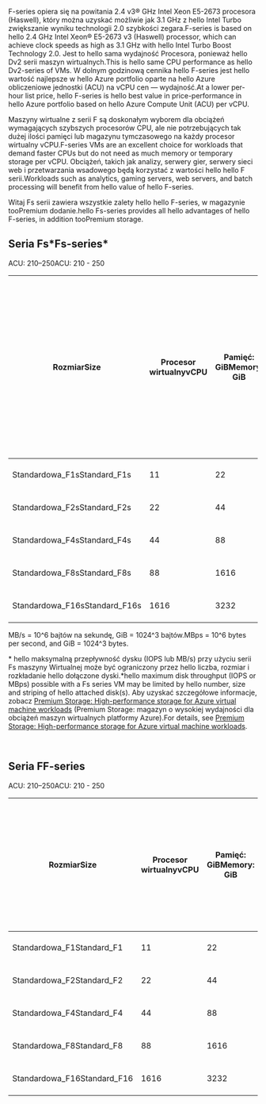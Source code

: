 <!-- F-series, Fs-series* -->

<span data-ttu-id="0c8d4-101">F-series opiera się na powitania 2.4 v3® GHz Intel Xeon E5-2673 procesora (Haswell), który można uzyskać możliwie jak 3.1 GHz z hello Intel Turbo zwiększanie wyniku technologii 2.0 szybkości zegara.</span><span class="sxs-lookup"><span data-stu-id="0c8d4-101">F-series is based on hello 2.4 GHz Intel Xeon® E5-2673 v3 (Haswell) processor, which can achieve clock speeds as high as 3.1 GHz with hello Intel Turbo Boost Technology 2.0.</span></span> <span data-ttu-id="0c8d4-102">Jest to hello sama wydajność Procesora, ponieważ hello Dv2 serii maszyn wirtualnych.</span><span class="sxs-lookup"><span data-stu-id="0c8d4-102">This is hello same CPU performance as hello Dv2-series of VMs.</span></span>  <span data-ttu-id="0c8d4-103">W dolnym godzinową cennika hello F-series jest hello wartość najlepsze w hello Azure portfolio oparte na hello Azure obliczeniowe jednostki (ACU) na vCPU cen — wydajność.</span><span class="sxs-lookup"><span data-stu-id="0c8d4-103">At a lower per-hour list price, hello F-series is hello best value in price-performance in hello Azure portfolio based on hello Azure Compute Unit (ACU) per vCPU.</span></span> 

<span data-ttu-id="0c8d4-104">Maszyny wirtualne z serii F są doskonałym wyborem dla obciążeń wymagających szybszych procesorów CPU, ale nie potrzebujących tak dużej ilości pamięci lub magazynu tymczasowego na każdy procesor wirtualny vCPU.</span><span class="sxs-lookup"><span data-stu-id="0c8d4-104">F-series VMs are an excellent choice for workloads that demand faster CPUs but do not need as much memory or temporary storage per vCPU.</span></span>  <span data-ttu-id="0c8d4-105">Obciążeń, takich jak analizy, serwery gier, serwery sieci web i przetwarzania wsadowego będą korzystać z wartości hello hello F serii.</span><span class="sxs-lookup"><span data-stu-id="0c8d4-105">Workloads such as analytics, gaming servers, web servers, and batch processing will benefit from hello value of hello F-series.</span></span>

<span data-ttu-id="0c8d4-106">Witaj Fs serii zawiera wszystkie zalety hello hello F-series, w magazynie tooPremium dodanie.</span><span class="sxs-lookup"><span data-stu-id="0c8d4-106">hello Fs-series provides all hello advantages of hello F-series, in addition tooPremium storage.</span></span>

## <a name="fs-series"></a><span data-ttu-id="0c8d4-107">Seria Fs*</span><span class="sxs-lookup"><span data-stu-id="0c8d4-107">Fs-series*</span></span>

<span data-ttu-id="0c8d4-108">ACU: 210–250</span><span class="sxs-lookup"><span data-stu-id="0c8d4-108">ACU: 210 - 250</span></span>

| <span data-ttu-id="0c8d4-109">Rozmiar</span><span class="sxs-lookup"><span data-stu-id="0c8d4-109">Size</span></span> | <span data-ttu-id="0c8d4-110">Procesor wirtualny</span><span class="sxs-lookup"><span data-stu-id="0c8d4-110">vCPU</span></span> | <span data-ttu-id="0c8d4-111">Pamięć: GiB</span><span class="sxs-lookup"><span data-stu-id="0c8d4-111">Memory: GiB</span></span> | <span data-ttu-id="0c8d4-112">Magazyn tymczasowy (SSD): GiB</span><span class="sxs-lookup"><span data-stu-id="0c8d4-112">Temp storage (SSD) GiB</span></span> | <span data-ttu-id="0c8d4-113">Maks. liczba dysków danych</span><span class="sxs-lookup"><span data-stu-id="0c8d4-113">Max data disks</span></span> | <span data-ttu-id="0c8d4-114">Maksymalna przepływność magazynu buforowanego i tymczasowego: liczba operacji we/wy na sekundę / MB/s (rozmiar pamięci podręcznej w GiB)</span><span class="sxs-lookup"><span data-stu-id="0c8d4-114">Max cached and temp storage throughput: IOPS / MBps (cache size in GiB)</span></span> | <span data-ttu-id="0c8d4-115">Maksymalna przepływność niebuforowanych dysków: liczba operacji we/wy na sekundę / MB/s</span><span class="sxs-lookup"><span data-stu-id="0c8d4-115">Max uncached disk throughput: IOPS / MBps</span></span> | <span data-ttu-id="0c8d4-116">Maksymalna liczba kart sieciowych/oczekiwana wydajność sieci (Mb/s)</span><span class="sxs-lookup"><span data-stu-id="0c8d4-116">Max NICs / Expected network performance (Mbps)</span></span> |
| --- | --- | --- | --- | --- | --- | --- | --- |
| <span data-ttu-id="0c8d4-117">Standardowa_F1s</span><span class="sxs-lookup"><span data-stu-id="0c8d4-117">Standard_F1s</span></span> |<span data-ttu-id="0c8d4-118">1</span><span class="sxs-lookup"><span data-stu-id="0c8d4-118">1</span></span> |<span data-ttu-id="0c8d4-119">2</span><span class="sxs-lookup"><span data-stu-id="0c8d4-119">2</span></span> |<span data-ttu-id="0c8d4-120">4</span><span class="sxs-lookup"><span data-stu-id="0c8d4-120">4</span></span> |<span data-ttu-id="0c8d4-121">2</span><span class="sxs-lookup"><span data-stu-id="0c8d4-121">2</span></span> |<span data-ttu-id="0c8d4-122">4000 / 32 (12)</span><span class="sxs-lookup"><span data-stu-id="0c8d4-122">4,000 / 32 (12)</span></span> |<span data-ttu-id="0c8d4-123">3200 / 48</span><span class="sxs-lookup"><span data-stu-id="0c8d4-123">3,200 / 48</span></span> |<span data-ttu-id="0c8d4-124">2 / 750</span><span class="sxs-lookup"><span data-stu-id="0c8d4-124">2 / 750</span></span> |
| <span data-ttu-id="0c8d4-125">Standardowa_F2s</span><span class="sxs-lookup"><span data-stu-id="0c8d4-125">Standard_F2s</span></span> |<span data-ttu-id="0c8d4-126">2</span><span class="sxs-lookup"><span data-stu-id="0c8d4-126">2</span></span> |<span data-ttu-id="0c8d4-127">4</span><span class="sxs-lookup"><span data-stu-id="0c8d4-127">4</span></span> |<span data-ttu-id="0c8d4-128">8</span><span class="sxs-lookup"><span data-stu-id="0c8d4-128">8</span></span> |<span data-ttu-id="0c8d4-129">4</span><span class="sxs-lookup"><span data-stu-id="0c8d4-129">4</span></span> |<span data-ttu-id="0c8d4-130">8000 / 64 (24)</span><span class="sxs-lookup"><span data-stu-id="0c8d4-130">8,000 / 64 (24)</span></span> |<span data-ttu-id="0c8d4-131">6400 / 96</span><span class="sxs-lookup"><span data-stu-id="0c8d4-131">6,400 / 96</span></span> |<span data-ttu-id="0c8d4-132">2 / 1500</span><span class="sxs-lookup"><span data-stu-id="0c8d4-132">2 / 1500</span></span> |
| <span data-ttu-id="0c8d4-133">Standardowa_F4s</span><span class="sxs-lookup"><span data-stu-id="0c8d4-133">Standard_F4s</span></span> |<span data-ttu-id="0c8d4-134">4</span><span class="sxs-lookup"><span data-stu-id="0c8d4-134">4</span></span> |<span data-ttu-id="0c8d4-135">8</span><span class="sxs-lookup"><span data-stu-id="0c8d4-135">8</span></span> |<span data-ttu-id="0c8d4-136">16</span><span class="sxs-lookup"><span data-stu-id="0c8d4-136">16</span></span> |<span data-ttu-id="0c8d4-137">8</span><span class="sxs-lookup"><span data-stu-id="0c8d4-137">8</span></span> |<span data-ttu-id="0c8d4-138">16 000 / 128 (48)</span><span class="sxs-lookup"><span data-stu-id="0c8d4-138">16,000 / 128 (48)</span></span> |<span data-ttu-id="0c8d4-139">12 800 / 192</span><span class="sxs-lookup"><span data-stu-id="0c8d4-139">12,800 / 192</span></span> |<span data-ttu-id="0c8d4-140">4 / 3000</span><span class="sxs-lookup"><span data-stu-id="0c8d4-140">4 / 3000</span></span> |
| <span data-ttu-id="0c8d4-141">Standardowa_F8s</span><span class="sxs-lookup"><span data-stu-id="0c8d4-141">Standard_F8s</span></span> |<span data-ttu-id="0c8d4-142">8</span><span class="sxs-lookup"><span data-stu-id="0c8d4-142">8</span></span> |<span data-ttu-id="0c8d4-143">16</span><span class="sxs-lookup"><span data-stu-id="0c8d4-143">16</span></span> |<span data-ttu-id="0c8d4-144">32</span><span class="sxs-lookup"><span data-stu-id="0c8d4-144">32</span></span> |<span data-ttu-id="0c8d4-145">16</span><span class="sxs-lookup"><span data-stu-id="0c8d4-145">16</span></span> |<span data-ttu-id="0c8d4-146">32 000 / 256 (96)</span><span class="sxs-lookup"><span data-stu-id="0c8d4-146">32,000 / 256 (96)</span></span> |<span data-ttu-id="0c8d4-147">25 600 / 384</span><span class="sxs-lookup"><span data-stu-id="0c8d4-147">25,600 / 384</span></span> |<span data-ttu-id="0c8d4-148">8 / 6000</span><span class="sxs-lookup"><span data-stu-id="0c8d4-148">8 / 6000</span></span> |
| <span data-ttu-id="0c8d4-149">Standardowa_F16s</span><span class="sxs-lookup"><span data-stu-id="0c8d4-149">Standard_F16s</span></span> |<span data-ttu-id="0c8d4-150">16</span><span class="sxs-lookup"><span data-stu-id="0c8d4-150">16</span></span> |<span data-ttu-id="0c8d4-151">32</span><span class="sxs-lookup"><span data-stu-id="0c8d4-151">32</span></span> |<span data-ttu-id="0c8d4-152">64</span><span class="sxs-lookup"><span data-stu-id="0c8d4-152">64</span></span> |<span data-ttu-id="0c8d4-153">32</span><span class="sxs-lookup"><span data-stu-id="0c8d4-153">32</span></span> |<span data-ttu-id="0c8d4-154">64 000 / 512 (192)</span><span class="sxs-lookup"><span data-stu-id="0c8d4-154">64,000 / 512 (192)</span></span> |<span data-ttu-id="0c8d4-155">51 200 / 768</span><span class="sxs-lookup"><span data-stu-id="0c8d4-155">51,200 / 768</span></span> |<span data-ttu-id="0c8d4-156">8 / 6000-12000 &#8224;</span><span class="sxs-lookup"><span data-stu-id="0c8d4-156">8 / 6000-12000 &#8224;</span></span> |

<span data-ttu-id="0c8d4-157">MB/s = 10^6 bajtów na sekundę, GiB = 1024^3 bajtów.</span><span class="sxs-lookup"><span data-stu-id="0c8d4-157">MBps = 10^6 bytes per second, and GiB = 1024^3 bytes.</span></span>

<span data-ttu-id="0c8d4-158">* hello maksymalną przepływność dysku (IOPS lub MB/s) przy użyciu serii Fs maszyny Wirtualnej może być ograniczony przez hello liczba, rozmiar i rozkładanie hello dołączone dyski.</span><span class="sxs-lookup"><span data-stu-id="0c8d4-158">*hello maximum disk throughput (IOPS or MBps) possible with a Fs series VM may be limited by hello number, size and striping of hello attached disk(s).</span></span>  <span data-ttu-id="0c8d4-159">Aby uzyskać szczegółowe informacje, zobacz [Premium Storage: High-performance storage for Azure virtual machine workloads](../articles/storage/common/storage-premium-storage.md) (Premium Storage: magazyn o wysokiej wydajności dla obciążeń maszyn wirtualnych platformy Azure).</span><span class="sxs-lookup"><span data-stu-id="0c8d4-159">For details, see [Premium Storage: High-performance storage for Azure virtual machine workloads](../articles/storage/common/storage-premium-storage.md).</span></span>


<br>

## <a name="f-series"></a><span data-ttu-id="0c8d4-160">Seria F</span><span class="sxs-lookup"><span data-stu-id="0c8d4-160">F-series</span></span>

<span data-ttu-id="0c8d4-161">ACU: 210–250</span><span class="sxs-lookup"><span data-stu-id="0c8d4-161">ACU: 210 - 250</span></span>

| <span data-ttu-id="0c8d4-162">Rozmiar</span><span class="sxs-lookup"><span data-stu-id="0c8d4-162">Size</span></span>         | <span data-ttu-id="0c8d4-163">Procesor wirtualny</span><span class="sxs-lookup"><span data-stu-id="0c8d4-163">vCPU</span></span> | <span data-ttu-id="0c8d4-164">Pamięć: GiB</span><span class="sxs-lookup"><span data-stu-id="0c8d4-164">Memory: GiB</span></span> | <span data-ttu-id="0c8d4-165">Magazyn tymczasowy (SSD): GiB</span><span class="sxs-lookup"><span data-stu-id="0c8d4-165">Temp storage (SSD) GiB</span></span> | <span data-ttu-id="0c8d4-166">Maksymalna przepływność magazynu tymczasowego: operacje we/wy na sek. / odczyt MB/s / zapis MB/s</span><span class="sxs-lookup"><span data-stu-id="0c8d4-166">Max temp storage throughput: IOPS / Read MBps / Write MBps</span></span> | <span data-ttu-id="0c8d4-167">Maksymalna liczba dysków danych / przepływność: liczba operacji we/wy na sekundę</span><span class="sxs-lookup"><span data-stu-id="0c8d4-167">Max data disks / throughput: IOPS</span></span> | <span data-ttu-id="0c8d4-168">Maksymalna liczba kart sieciowych/oczekiwana wydajność sieci (Mb/s)</span><span class="sxs-lookup"><span data-stu-id="0c8d4-168">Max NICs / Expected network performance (Mbps)</span></span> |
|--------------|-----------|-------------|----------------|----------------------------------------------------------|-----------------------------------|------------------------------|
| <span data-ttu-id="0c8d4-169">Standardowa_F1</span><span class="sxs-lookup"><span data-stu-id="0c8d4-169">Standard_F1</span></span>  | <span data-ttu-id="0c8d4-170">1</span><span class="sxs-lookup"><span data-stu-id="0c8d4-170">1</span></span>         | <span data-ttu-id="0c8d4-171">2</span><span class="sxs-lookup"><span data-stu-id="0c8d4-171">2</span></span>           | <span data-ttu-id="0c8d4-172">16</span><span class="sxs-lookup"><span data-stu-id="0c8d4-172">16</span></span>             | <span data-ttu-id="0c8d4-173">3000 / 46 / 23</span><span class="sxs-lookup"><span data-stu-id="0c8d4-173">3000 / 46 / 23</span></span>                                           | <span data-ttu-id="0c8d4-174">2 / 2 x 500</span><span class="sxs-lookup"><span data-stu-id="0c8d4-174">2 / 2x500</span></span>                         | <span data-ttu-id="0c8d4-175">2 / 750</span><span class="sxs-lookup"><span data-stu-id="0c8d4-175">2 / 750</span></span>                 |
| <span data-ttu-id="0c8d4-176">Standardowa_F2</span><span class="sxs-lookup"><span data-stu-id="0c8d4-176">Standard_F2</span></span>  | <span data-ttu-id="0c8d4-177">2</span><span class="sxs-lookup"><span data-stu-id="0c8d4-177">2</span></span>         | <span data-ttu-id="0c8d4-178">4</span><span class="sxs-lookup"><span data-stu-id="0c8d4-178">4</span></span>           | <span data-ttu-id="0c8d4-179">32</span><span class="sxs-lookup"><span data-stu-id="0c8d4-179">32</span></span>             | <span data-ttu-id="0c8d4-180">6000 / 93 / 46</span><span class="sxs-lookup"><span data-stu-id="0c8d4-180">6000 / 93 / 46</span></span>                                           | <span data-ttu-id="0c8d4-181">4 / 4 x 500</span><span class="sxs-lookup"><span data-stu-id="0c8d4-181">4 / 4x500</span></span>                         | <span data-ttu-id="0c8d4-182">2 / 1500</span><span class="sxs-lookup"><span data-stu-id="0c8d4-182">2 / 1500</span></span>                     |
| <span data-ttu-id="0c8d4-183">Standardowa_F4</span><span class="sxs-lookup"><span data-stu-id="0c8d4-183">Standard_F4</span></span>  | <span data-ttu-id="0c8d4-184">4</span><span class="sxs-lookup"><span data-stu-id="0c8d4-184">4</span></span>         | <span data-ttu-id="0c8d4-185">8</span><span class="sxs-lookup"><span data-stu-id="0c8d4-185">8</span></span>           | <span data-ttu-id="0c8d4-186">64</span><span class="sxs-lookup"><span data-stu-id="0c8d4-186">64</span></span>             | <span data-ttu-id="0c8d4-187">12000 / 187 / 93</span><span class="sxs-lookup"><span data-stu-id="0c8d4-187">12000 / 187 / 93</span></span>                                         | <span data-ttu-id="0c8d4-188">8 / 8 x 500</span><span class="sxs-lookup"><span data-stu-id="0c8d4-188">8 / 8x500</span></span>                         | <span data-ttu-id="0c8d4-189">4 / 3000</span><span class="sxs-lookup"><span data-stu-id="0c8d4-189">4 / 3000</span></span>                     |
| <span data-ttu-id="0c8d4-190">Standardowa_F8</span><span class="sxs-lookup"><span data-stu-id="0c8d4-190">Standard_F8</span></span>  | <span data-ttu-id="0c8d4-191">8</span><span class="sxs-lookup"><span data-stu-id="0c8d4-191">8</span></span>         | <span data-ttu-id="0c8d4-192">16</span><span class="sxs-lookup"><span data-stu-id="0c8d4-192">16</span></span>          | <span data-ttu-id="0c8d4-193">128</span><span class="sxs-lookup"><span data-stu-id="0c8d4-193">128</span></span>            | <span data-ttu-id="0c8d4-194">24000 / 375 / 187</span><span class="sxs-lookup"><span data-stu-id="0c8d4-194">24000 / 375 / 187</span></span>                                        | <span data-ttu-id="0c8d4-195">16 / 16 x 500</span><span class="sxs-lookup"><span data-stu-id="0c8d4-195">16 / 16x500</span></span>                       | <span data-ttu-id="0c8d4-196">8 / 6000</span><span class="sxs-lookup"><span data-stu-id="0c8d4-196">8 / 6000</span></span>                     |
| <span data-ttu-id="0c8d4-197">Standardowa_F16</span><span class="sxs-lookup"><span data-stu-id="0c8d4-197">Standard_F16</span></span> | <span data-ttu-id="0c8d4-198">16</span><span class="sxs-lookup"><span data-stu-id="0c8d4-198">16</span></span>        | <span data-ttu-id="0c8d4-199">32</span><span class="sxs-lookup"><span data-stu-id="0c8d4-199">32</span></span>          | <span data-ttu-id="0c8d4-200">256</span><span class="sxs-lookup"><span data-stu-id="0c8d4-200">256</span></span>            | <span data-ttu-id="0c8d4-201">48000 / 750 / 375</span><span class="sxs-lookup"><span data-stu-id="0c8d4-201">48000 / 750 / 375</span></span>                                        | <span data-ttu-id="0c8d4-202">32 / 32 x 500</span><span class="sxs-lookup"><span data-stu-id="0c8d4-202">32 / 32x500</span></span>                       | <span data-ttu-id="0c8d4-203">8 / 6000–12 000 &#8224;</span><span class="sxs-lookup"><span data-stu-id="0c8d4-203">8 / 6000 - 12000 &#8224;</span></span>           |


<br>


